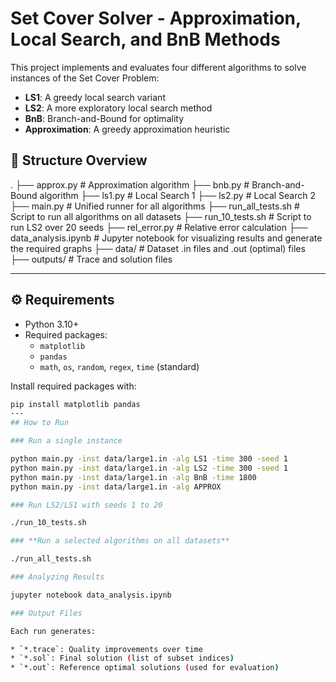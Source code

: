 # Set Cover Solver - Approximation, Local Search, and BnB Methods

This project implements and evaluates four different algorithms to solve instances of the Set Cover Problem:

- **LS1**: A greedy local search variant
- **LS2**: A more exploratory local search method
- **BnB**: Branch-and-Bound for optimality
- **Approximation**: A greedy approximation heuristic

## 🔧 Structure Overview

.
├── approx.py             # Approximation algorithm
├── bnb.py                # Branch-and-Bound algorithm
├── ls1.py                # Local Search 1
├── ls2.py                # Local Search 2
├── main.py               # Unified runner for all algorithms
├── run_all_tests.sh      # Script to run all algorithms on all datasets
├── run_10_tests.sh       # Script to run LS2 over 20 seeds
├── rel_error.py          # Relative error calculation
├── data_analysis.ipynb   # Jupyter notebook for visualizing results and generate the required graphs
├── data/                 # Dataset .in files and .out (optimal) files
├── outputs/              # Trace and solution files


---
## ⚙️ Requirements

- Python 3.10+
- Required packages:
  - `matplotlib`
  - `pandas`
  - `math`, `os`, `random`, `regex`, `time` (standard)

Install required packages with:

```bash
pip install matplotlib pandas
---
## How to Run

### Run a single instance

python main.py -inst data/large1.in -alg LS1 -time 300 -seed 1
python main.py -inst data/large1.in -alg LS2 -time 300 -seed 1
python main.py -inst data/large1.in -alg BnB -time 1800
python main.py -inst data/large1.in -alg APPROX

### Run LS2/LS1 with seeds 1 to 20

./run_10_tests.sh

### **Run a selected algorithms on all datasets**

./run_all_tests.sh

### Analyzing Results

jupyter notebook data_analysis.ipynb

### Output Files

Each run generates:

* `*.trace`: Quality improvements over time
* `*.sol`: Final solution (list of subset indices)
* `*.out`: Reference optimal solutions (used for evaluation)
